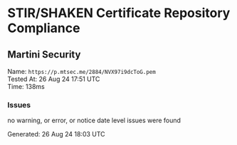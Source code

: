 # STIR/SHAKEN Certificate Repository Compliance

## Martini Security

Name: `https://p.mtsec.me/2884/NVX97i9dcToG.pem`\
Tested At: 26 Aug 24 17:51 UTC\
Time: 138ms

### Issues

no warning, or error, or notice date level issues were found

Generated: 26 Aug 24 18:03 UTC